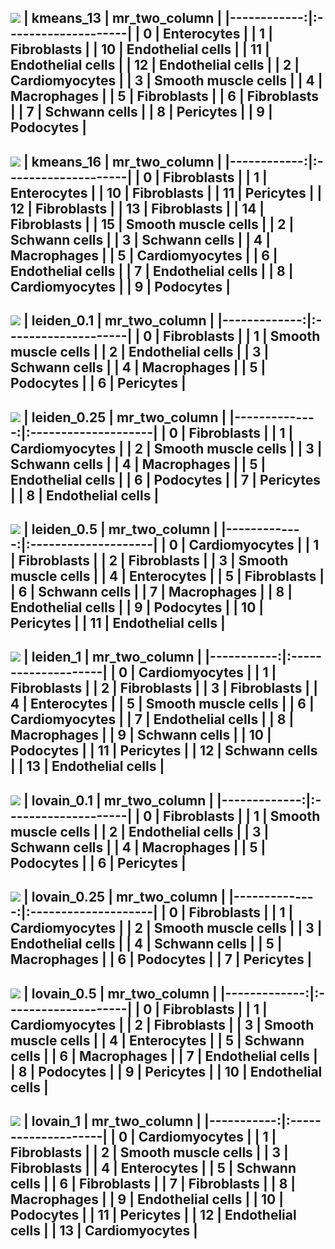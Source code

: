![](./figures/umapkmeans_13.png)
|   kmeans_13 | mr_two_column       |
|------------:|:--------------------|
|           0 | Enterocytes         |
|           1 | Fibroblasts         |
|          10 | Endothelial cells   |
|          11 | Endothelial cells   |
|          12 | Endothelial cells   |
|           2 | Cardiomyocytes      |
|           3 | Smooth muscle cells |
|           4 | Macrophages         |
|           5 | Fibroblasts         |
|           6 | Fibroblasts         |
|           7 | Schwann cells       |
|           8 | Pericytes           |
|           9 | Podocytes           |
---
![](./figures/umapkmeans_16.png)
|   kmeans_16 | mr_two_column       |
|------------:|:--------------------|
|           0 | Fibroblasts         |
|           1 | Enterocytes         |
|          10 | Fibroblasts         |
|          11 | Pericytes           |
|          12 | Fibroblasts         |
|          13 | Fibroblasts         |
|          14 | Fibroblasts         |
|          15 | Smooth muscle cells |
|           2 | Schwann cells       |
|           3 | Schwann cells       |
|           4 | Macrophages         |
|           5 | Cardiomyocytes      |
|           6 | Endothelial cells   |
|           7 | Endothelial cells   |
|           8 | Cardiomyocytes      |
|           9 | Podocytes           |
---
![](./figures/umapleiden_0.1.png)
|   leiden_0.1 | mr_two_column       |
|-------------:|:--------------------|
|            0 | Fibroblasts         |
|            1 | Smooth muscle cells |
|            2 | Endothelial cells   |
|            3 | Schwann cells       |
|            4 | Macrophages         |
|            5 | Podocytes           |
|            6 | Pericytes           |
---
![](./figures/umapleiden_0.25.png)
|   leiden_0.25 | mr_two_column       |
|--------------:|:--------------------|
|             0 | Fibroblasts         |
|             1 | Cardiomyocytes      |
|             2 | Smooth muscle cells |
|             3 | Schwann cells       |
|             4 | Macrophages         |
|             5 | Endothelial cells   |
|             6 | Podocytes           |
|             7 | Pericytes           |
|             8 | Endothelial cells   |
---
![](./figures/umapleiden_0.5.png)
|   leiden_0.5 | mr_two_column       |
|-------------:|:--------------------|
|            0 | Cardiomyocytes      |
|            1 | Fibroblasts         |
|            2 | Fibroblasts         |
|            3 | Smooth muscle cells |
|            4 | Enterocytes         |
|            5 | Fibroblasts         |
|            6 | Schwann cells       |
|            7 | Macrophages         |
|            8 | Endothelial cells   |
|            9 | Podocytes           |
|           10 | Pericytes           |
|           11 | Endothelial cells   |
---
![](./figures/umapleiden_1.png)
|   leiden_1 | mr_two_column       |
|-----------:|:--------------------|
|          0 | Cardiomyocytes      |
|          1 | Fibroblasts         |
|          2 | Fibroblasts         |
|          3 | Fibroblasts         |
|          4 | Enterocytes         |
|          5 | Smooth muscle cells |
|          6 | Cardiomyocytes      |
|          7 | Endothelial cells   |
|          8 | Macrophages         |
|          9 | Schwann cells       |
|         10 | Podocytes           |
|         11 | Pericytes           |
|         12 | Schwann cells       |
|         13 | Endothelial cells   |
---
![](./figures/umaplovain_0.1.png)
|   lovain_0.1 | mr_two_column       |
|-------------:|:--------------------|
|            0 | Fibroblasts         |
|            1 | Smooth muscle cells |
|            2 | Endothelial cells   |
|            3 | Schwann cells       |
|            4 | Macrophages         |
|            5 | Podocytes           |
|            6 | Pericytes           |
---
![](./figures/umaplovain_0.25.png)
|   lovain_0.25 | mr_two_column       |
|--------------:|:--------------------|
|             0 | Fibroblasts         |
|             1 | Cardiomyocytes      |
|             2 | Smooth muscle cells |
|             3 | Endothelial cells   |
|             4 | Schwann cells       |
|             5 | Macrophages         |
|             6 | Podocytes           |
|             7 | Pericytes           |
---
![](./figures/umaplovain_0.5.png)
|   lovain_0.5 | mr_two_column       |
|-------------:|:--------------------|
|            0 | Fibroblasts         |
|            1 | Cardiomyocytes      |
|            2 | Fibroblasts         |
|            3 | Smooth muscle cells |
|            4 | Enterocytes         |
|            5 | Schwann cells       |
|            6 | Macrophages         |
|            7 | Endothelial cells   |
|            8 | Podocytes           |
|            9 | Pericytes           |
|           10 | Endothelial cells   |
---
![](./figures/umaplovain_1.png)
|   lovain_1 | mr_two_column       |
|-----------:|:--------------------|
|          0 | Cardiomyocytes      |
|          1 | Fibroblasts         |
|          2 | Smooth muscle cells |
|          3 | Fibroblasts         |
|          4 | Enterocytes         |
|          5 | Schwann cells       |
|          6 | Fibroblasts         |
|          7 | Fibroblasts         |
|          8 | Macrophages         |
|          9 | Endothelial cells   |
|         10 | Podocytes           |
|         11 | Pericytes           |
|         12 | Endothelial cells   |
|         13 | Cardiomyocytes      |
---
